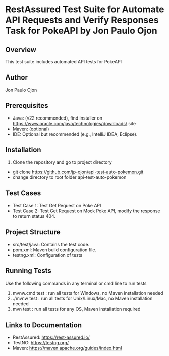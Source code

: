 # RestAssured Test Suite for Automate API Requests and Verify Responses Task for PokeAPI by Jon Paulo Ojon
## Overview
This test suite includes automated API tests for PokeAPI

## Author
Jon Paulo Ojon

## Prerequisites
* Java: (v22 recommended), find installer on https://www.oracle.com/java/technologies/downloads/ site
* Maven: (optional)
* IDE: Optional but recommended (e.g., IntelliJ IDEA, Eclipse).

## Installation
1. Clone the repository and go to project directory
- git clone https://github.com/jp-ojon/api-test-auto-pokemon.git
- change directory to root folder api-test-auto-pokemon

## Test Cases
- Test Case 1: Test Get Request on Poke API
- Test Case 2: Test Get Request on Mock Poke API, modify the response to return status 404.

## Project Structure
- src/test/java: Contains the test code.
- pom.xml: Maven build configuration file.
- testng.xml: Configuration of tests

## Running Tests
Use the following commands in any terminal or cmd line to run tests
1. mvnw.cmd test    : run all tests for Windows, no Maven installation needed
2. ./mvnw test      : run all tests for Unix/Linux/Mac, no Maven installation needed
3. mvn test         : run all tests for any OS, Maven installation required

## Links to Documentation
- RestAssured: https://rest-assured.io/
- TestNG: https://testng.org/
- Maven: https://maven.apache.org/guides/index.html